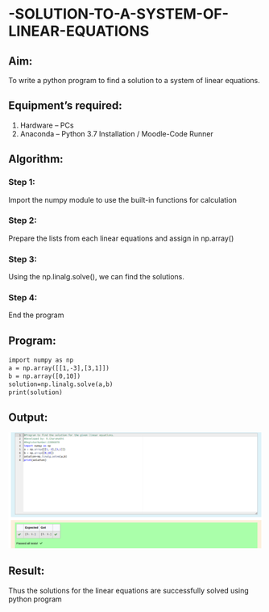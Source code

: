 # -SOLUTION-TO-A-SYSTEM-OF-LINEAR-EQUATIONS
## Aim:
To write a python program to find a solution to a system of linear equations.

## Equipment’s required:
1. 	Hardware – PCs
2. 	Anaconda – Python 3.7 Installation / Moodle-Code Runner

## Algorithm:
### Step 1: 
Import the numpy module to use the built-in functions for calculation
### Step 2: 
Prepare the lists from each linear equations and assign in np.array()
### Step 3: 
Using the np.linalg.solve(), we can find the solutions.
### Step 4: 
End the program

## Program:
```
import numpy as np
a = np.array([[1,-3],[3,1]])
b = np.array([0,10])
solution=np.linalg.solve(a,b)
print(solution)
```

## Output:
![OUTPUT](./images/linearequations.png)

## Result: 
Thus the solutions for the linear equations are successfully solved using python program

